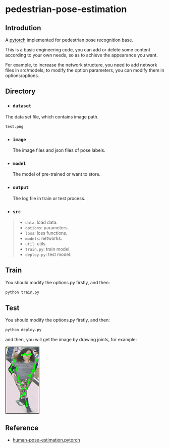 # pedestrian-pose-estimation

## Introdution

A [pytorch](https://github.com/pytorch/pytorch) implemented for pedestrian pose recognition base. 

This is a basic engineering code, you can add or delete some content according to your own needs, so as to achieve the appearance you want.

For example, to increase the network structure, you need to add network files in src/models; to modify the option parameters, you can modify them in options/options.

## Directory

- ### ```dataset```
The data set file, which contains image path.
  
  ```
  test.png
  ```
  
- ### ```image```
  
  The image files and json files of pose labels.
  
- ### ```model```

  The model of pre-trained or want to store.


- ### ```output```

  The log file in train or test process.

- ### ```src```
>- ```data```:  load data.
>- ```options```: parameters.
>- ```loss```: loss functions.
>- ```models```: networks.
>- ```util```: utils.
>- ```train.py```: train model.
>- ```deploy.py```: test model.

## Train

You should modify the options.py firstly, and then:

```python
python train.py
```

## Test

You should modify the options.py firstly, and then:

```python
python deploy.py
```

and then, you will get the image by drawing joints, for example:

![](./image/test_draw.png)

## Reference

- [human-pose-estimation.pytorch](https://github.com/microsoft/human-pose-estimation.pytorch)

  

